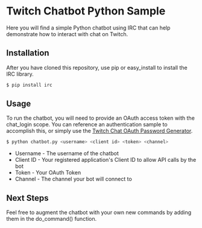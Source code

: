 # Twitch Chatbot Python Sample
Here you will find a simple Python chatbot using IRC that can help demonstrate how to interact with chat on Twitch.

## Installation
After you have cloned this repository, use pip or easy_install to install the IRC library.

```sh
$ pip install irc
```

## Usage
To run the chatbot, you will need to provide an OAuth access token with the chat_login scope.  You can reference an authentication sample to accomplish this, or simply use the [Twitch Chat OAuth Password Generator](http://twitchapps.com/tmi/).

```sh
$ python chatbot.py <username> <client id> <token> <channel>
```
* Username - The username of the chatbot
* Client ID - Your registered application's Client ID to allow API calls by the bot
* Token - Your OAuth Token
* Channel - The channel your bot will connect to

## Next Steps
Feel free to augment the chatbot with your own new commands by adding them in the do_command() function. 
